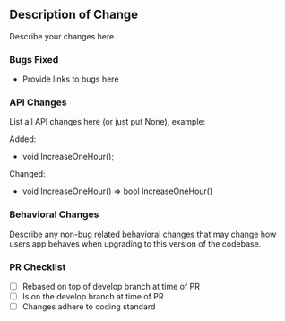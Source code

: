 ﻿## Description of Change

Describe your changes here.

### Bugs Fixed

- Provide links to bugs here

### API Changes

List all API changes here (or just put None), example:

Added:

- void IncreaseOneHour();

Changed:

- void IncreaseOneHour() => bool IncreaseOneHour()

### Behavioral Changes

Describe any non-bug related behavioral changes that may change how users app behaves when upgrading to this version of the codebase.

### PR Checklist

- [ ] Rebased on top of develop branch at time of PR
- [ ] Is on the develop branch at time of PR
- [ ] Changes adhere to coding standard